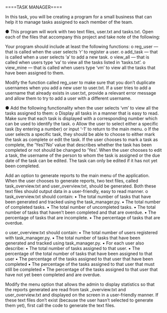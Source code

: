 ====TASK MANAGER====

In this task, you will be creating a program for a small business that can help it to manage tasks assigned to each 
member of the team.

● This program will work with two text files, user.txt and tasks.txt. Open each of the files that accompany this 
project and take note of the following:

Your program should include at least the following functions:
o reg_user — that is called when the user selects ‘r’ to register a user.
o add_task — that is called when a user selects ‘a’ to add a new task.
o view_all — that is called when users type ‘va’ to view all the tasks listed in ‘tasks.txt’.
o view_mine — that is called when users type ‘vm’ to view all the tasks that have been assigned to them.

Modify the function called reg_user to make sure that you don’t duplicate usernames when you add a new user to user.txt.
If a user tries to add a username that already exists in user.txt, provide a relevant error message and allow them to 
try to add a user with a different username.

● Add the following functionality when the user selects ‘vm’ to view all the tasks assigned to them:
o Display all tasks in a manner that is easy to read. Make sure that each task is displayed with a corresponding number 
which can be used to identify the task.
o Allow the user to select either a specific task (by entering a number) or input ‘-1’ to return to the main menu.
o If the user selects a specific task, they should be able to choose to either mark the task as complete or edit the 
task. If the user chooses to mark a task as complete, the ‘Yes’/’No’ value that describes whether the task has been 
completed or not should be changed to ‘Yes’. When the user chooses to edit a task, the username of the person to whom 
the task is assigned or the due date of the task can be edited. The task can only be edited if it has not yet been 
completed.

Add an option to generate reports to the main menu of the application.
When the user chooses to generate reports, two text files, called task_overview.txt and user_overview.txt, should be 
generated. Both these text files should output data in a user-friendly, easy to read manner.
o task_overview.txt should contain:
▪ The total number of tasks that have been generated and tracked using the task_manager.py.
▪ The total number of completed tasks.
▪ The total number of uncompleted tasks.
▪ The total number of tasks that haven’t been completed and that are overdue.
▪ The percentage of tasks that are incomplete.
▪ The percentage of tasks that are overdue.

o user_overview.txt should contain:
▪ The total number of users registered with task_manager.py.
▪ The total number of tasks that have been generated and tracked using task_manager.py.
▪ For each user also describe:
▪ The total number of tasks assigned to that user.
▪ The percentage of the total number of tasks that have been assigned to that user
▪ The percentage of the tasks assigned to that user that have been completed
▪ The percentage of the tasks assigned to that user that must still be completed
▪ The percentage of the tasks assigned to that user that have not yet been completed and are overdue.

Modify the menu option that allows the admin to display statistics so that the reports generated are read from 
task _overview.txt and user_overview.txt and displayed on the screen in a user-friendly manner. If these text files 
don’t exist (because the user hasn’t selected to generate them yet), first call the code to generate the text files.
